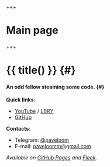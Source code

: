+++
# Main page
+++

# {{ title() }} {#}
#### An odd fellow steaming some code. {#}

**Quick links**:
- [YouTube](https://youtube.com/Paveloom) / [LBRY](https://odysee.com/@paveloom:e)
- [GitHub](https://github.com/Paveloom)


**Contacts**:
- Telegram: [@paveloom](https://t.me/paveloom)
- E-mail: [paveloomm@gmail.com](mailto:paveloomm@gmail.com)

*Available on [GitHub Pages](https://paveloom.github.io/) and [Fleek](https://paveloom.on.fleek.co/).*
